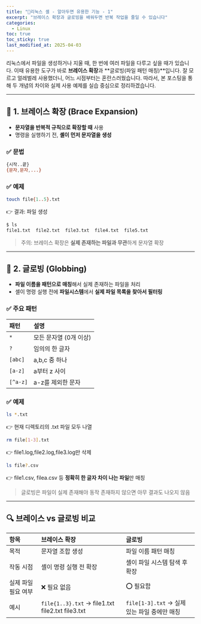 ```yaml
---
title: "🐧리눅스 셸 - 알아두면 유용한 기능 - 1"
excerpt: "브레이스 확장과 글로빙을 배워두면 반복 작업을 줄일 수 있습니다"
categories:
  - Linux
toc: true
toc_sticky: true
last_modified_at: 2025-04-03
---
```


리눅스에서 파일을 생성하거나 지울 때, 한 번에 여러 파일을 다루고 싶을 때가 있습니다. 
이때 유용한 도구가 바로 **브레이스 확장**과 **글로빙(파일 패턴 매칭)**입니다. 
잘 모르고 얼레벌레 사용했더니, 어느 시점부터는 혼란스러웠습니다. 
따라서, 본 포스팅을 통해 두 개념의 차이와 실제 사용 예제를 실습 중심으로 정리하겠습니다. 

--- 

## 📘 1. 브레이스 확장 (Brace Expansion)

- **문자열을 반복적 규칙으로 확장할 때** 사용
- 명령을 실행하기 전, **셸이 먼저 문자열을 생성**

### ✅ 문법

```bash
{시작..끝}
{문자,문자,...}
```
### ✅ 예제 

```bash
touch file{1..5}.txt
```
👉 결과: 파일 생성
```bash
$ ls
file1.txt  file2.txt  file3.txt  file4.txt  file5.txt
```
> 주의: 브레이스 확장은 **실제 존재하는 파일과 무관**하게 문자열 확장

---

## 📘 2. 글로빙 (Globbing)

- **파일 이름을 패턴으로 매칭**해서 실제 존재하는 파일을 처리
- 셸이 명령 실행 전에 **파일시스템**에서 **실제 파일 목록을 찾아서 필터링**

### ✅ 주요 패턴

| 패턴      | 설명             |
|:--------|:---------------|
| `*`     | 모든 문자열 (0개 이상) |
| `?`     | 임의의 한 글자       |
| `[abc]` | a,b,c 중 하나     |
| `[a-z]` | a부터 z 사이       |
| `[^a-z]`| a-z를 제외한 문자   |

### ✅ 예제

```bash
ls *.txt
```
👉 현재 디렉토리의 .txt 파일 모두 나열

```bash
rm file[1-3].txt
```
👉 file1.log,file2.log,file3.log만 삭제

```bash
ls file?.csv
```
👉 file1.csv, filea.csv 등 **정확히 한 글자 차이 나는 파일**만 매칭
> 글로빙은 파일이 실제 존재해야 동작
> 존재하지 않으면 아무 결과도 나오지 않음

---

## 🔍 브레이스 vs 글로빙 비교

| 항목          | 브레이스 확장                                          | 글로빙               |
|:------------|:-------------------------------------------------|:------------------|
| 목적          | 문자열 조합 생성                                        | 파일 이름 패턴 매칭       |
| 작동 시점       | 셸이 명령 실행 전 확장                                    | 셸이 파일 시스템 탐색 후 확장 |
| 실제 파일 필요 여부 | ❌ 필요 없음	                                         |⭕ 필요함               |
| 예시          | `file{1..3}.txt` → file1.txt file2.txt file3.txt |    `file[1-3].txt` → 실제 있는 파일 중에만 매칭               |